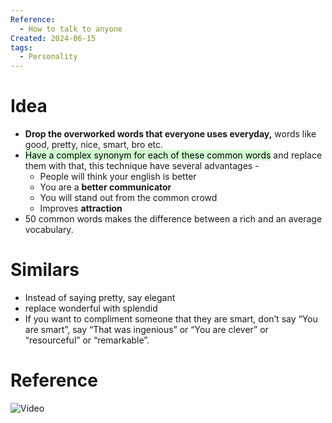 ```yaml
---
Reference:
  - How to talk to anyone
Created: 2024-06-15
tags:
  - Personality
---
```

# Idea

* **Drop the overworked words that everyone uses everyday,** words like good, pretty, nice, smart, bro etc.
* <mark style="background: #BBFABBA6;">Have a complex synonym for each of these common words</mark> and replace them with that, this technique have several advantages -
	- People will think your english is better
	- You are a **better communicator**
	- You will stand out from the common crowd
	- Improves **attraction**
* 50 common words makes the difference between a rich and an average vocabulary.

# Similars

- Instead of saying pretty, say elegant
- replace wonderful with splendid
- If you want to compliment someone that they are smart, don’t say “You are smart”, say “That was ingenious” or “You are clever” or “resourceful” or “remarkable”.

# Reference

![Video](https://youtu.be/Y0sibhk0fUk?si=jv_9UdkN_DPn74Hb)
